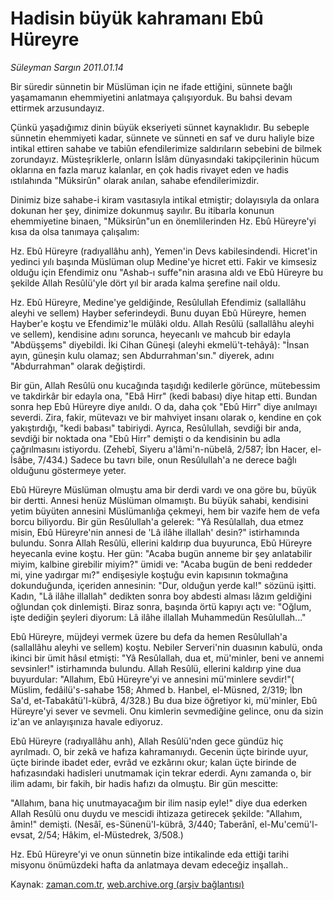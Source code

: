# Hadisin büyük kahramanı Ebû Hüreyre

*Süleyman Sargın 2011.01.14*

<td class="columnist-detail">
<p>Bir süredir sünnetin bir Müslüman için ne ifade ettiğini, sünnete bağlı yaşamamanın ehemmiyetini anlatmaya çalışıyorduk. Bu bahsi devam ettirmek arzusundayız.</p>
<p>
<div id="haberMetinDiv">
<p> Çünkü yaşadığımız dinin büyük ekseriyeti sünnet kaynaklıdır. Bu sebeple sünnetin ehemmiyeti kadar, sünnete ve sünneti en saf ve duru haliyle bize intikal ettiren sahabe ve tabiûn efendilerimize saldırıların sebebini de bilmek zorundayız. Müsteşriklerle, onların İslâm dünyasındaki takipçilerinin hücum oklarına en fazla maruz kalanlar, en çok hadis rivayet eden ve hadis ıstılahında "Müksirûn" olarak anılan, sahabe efendilerimizdir.
<p>Dinimiz bize sahabe-i kiram vasıtasıyla intikal etmiştir; dolayısıyla da onlara dokunan her şey, dinimize dokunmuş sayılır. Bu itibarla konunun ehemmiyetine binaen, "Müksirûn"un en önemlilerinden Hz. Ebû Hüreyre'yi kısa da olsa tanımaya çalışalım:
<p>Hz. Ebû Hüreyre (radıyallâhu anh), Yemen'in Devs kabilesindendi. Hicret'in yedinci yılı başında Müslüman olup Medine'ye hicret etti. Fakir ve kimsesiz olduğu için Efendimiz onu "Ashab-ı suffe"nin arasına aldı ve Ebû Hüreyre bu şekilde Allah Resûlü'yle dört yıl bir arada kalma şerefine nail oldu.
<p>Hz. Ebû Hüreyre, Medine'ye geldiğinde, Resûlullah Efendimiz (sallallâhu aleyhi ve sellem) Hayber seferindeydi. Bunu duyan Ebû Hüreyre, hemen Hayber'e koştu ve Efendimiz'le mülâki oldu. Allah Resûlü (sallallâhu aleyhi ve sellem), kendisine adını sorunca, heyecanlı ve mahcub bir edayla "Abdüşşems" diyebildi. İki Cihan Güneşi (aleyhi ekmelü't-tehâyâ): "İnsan ayın, güneşin kulu olamaz; sen Abdurrahman'sın." diyerek, adını "Abdurrahman" olarak değiştirdi.
<p>Bir gün, Allah Resûlü onu kucağında taşıdığı kedilerle görünce, mütebessim ve takdirkâr bir edayla ona, "Ebâ Hirr" (kedi babası) diye hitap etti. Bundan sonra hep Ebû Hüreyre diye anıldı. O da, daha çok "Ebû Hirr" diye anılmayı severdi. Zira, fakir, mütevazı ve bir mahviyet insanı olarak o, kendine en çok yakıştırdığı, "kedi babası" tabiriydi. Ayrıca, Resûlullah, sevdiği bir anda, sevdiği bir noktada ona "Ebû Hirr" demişti o da kendisinin bu adla çağrılmasını istiyordu. (Zehebî, Siyeru a'lâmi'n-nübelâ, 2/587; İbn Hacer, el-İsâbe, 7/434.) Sadece bu tavrı bile, onun Resûlullah'a ne derece bağlı olduğunu göstermeye yeter.
<p>Ebû Hüreyre Müslüman olmuştu ama bir derdi vardı ve ona göre bu, büyük bir dertti. Annesi henüz Müslüman olmamıştı. Bu büyük sahabi, kendisini yetim büyüten annesini Müslümanlığa çekmeyi, hem bir vazife hem de vefa borcu biliyordu. Bir gün Resûlullah'a gelerek: "Yâ Resûlallah, dua etmez misin, Ebû Hüreyre'nin annesi de 'Lâ ilâhe illallah' desin?" istirhamında bulundu. Sonra Allah Resûlü, ellerini kaldırıp dua buyurunca, Ebû Hüreyre heyecanla evine koştu. Her gün: "Acaba bugün anneme bir şey anlatabilir miyim, kalbine girebilir miyim?" ümidi ve: "Acaba bugün de beni reddeder mi, yine yadırgar mı?" endişesiyle koştuğu evin kapısının tokmağına dokunduğunda, içeriden annesinin: "Dur, olduğun yerde kal!" sözünü işitti. Kadın, "Lâ ilâhe illallah" dedikten sonra boy abdesti alması lâzım geldiğini oğlundan çok dinlemişti. Biraz sonra, başında örtü kapıyı açtı ve: "Oğlum, işte dediğin şeyleri diyorum: Lâ ilâhe illallah Muhammedün Resûlullah..."
<p>Ebû Hüreyre, müjdeyi vermek üzere bu defa da hemen Resûlullah'a (sallallâhu aleyhi ve sellem) koştu. Nebiler Serveri'nin duasının kabulü, onda ikinci bir ümit hâsıl etmişti: "Yâ Resûlallah, dua et, mü'minler, beni ve annemi sevsinler!" istirhamında bulundu. Allah Resûlü, ellerini kaldırıp yine dua buyurdular: "Allahım, Ebû Hüreyre'yi ve annesini mü'minlere sevdir!"( Müslim, fedâilü's-sahabe 158; Ahmed b. Hanbel, el-Müsned, 2/319; İbn Sa'd, et-Tabakâtü'l-kübrâ, 4/328.) Bu dua bize öğretiyor ki, mü'minler, Ebû Hüreyre'yi sever ve sevmeli. Onu kimlerin sevmediğine gelince, onu da sizin iz'an ve anlayışınıza havale ediyoruz.
<p>Ebû Hüreyre (radıyallâhu anh), Allah Resûlü'nden gece gündüz hiç ayrılmadı. O, bir zekâ ve hafıza kahramanıydı. Gecenin üçte birinde uyur, üçte birinde ibadet eder, evrâd ve ezkârını okur; kalan üçte birinde de hafızasındaki hadisleri unutmamak için tekrar ederdi. Aynı zamanda o, bir ilim adamı, bir fakih, bir hadis hafızı da olmuştu. Bir gün mescitte:
<p>"Allahım, bana hiç unutmayacağım bir ilim nasip eyle!" diye dua ederken Allah Resûlü onu duydu ve mescidi ihtizaza getirecek şekilde: "Allahım, âmin!" demişti. (Nesâî, es-Sünenü'l-kübrâ, 3/440; Taberânî, el-Mu'cemü'l-evsat, 2/54; Hâkim, el-Müstedrek, 3/508.)
<p>Hz. Ebû Hüreyre'yi ve onun sünnetin bize intikalinde eda ettiği tarihi misyonu önümüzdeki hafta da anlatmaya devam edeceğiz inşallah.. </p></p></p></p></p></p></p></p></p></p></div>
</p>
<a href="http://web.archive.org/web/20110119135820/mailto:s.sargin@zaman.com.tr">
</a></td>

Kaynak: [zaman.com.tr](http://zaman.com.tr/yazar.do?yazino=1078316), [web.archive.org (arşiv bağlantısı)](http://web.archive.org/web/20110119135820/http://www.zaman.com.tr:80/yazar.do?yazino=1078316)
